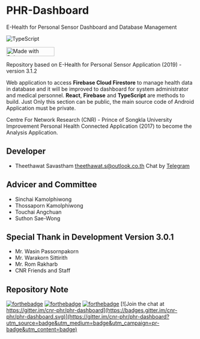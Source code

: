 # PHR-Dashboard

E-Health for Personal Sensor Dashboard and Database Management

![TypeScript](https://img.shields.io/npm/types/typescript?style=flat-square)

<a href="https://bulma.io">
<img src="https://bulma.io/images/made-with-bulma.png" alt="Made with Bulma" width="128" height="24">

</a>

Repository based on E-Health for Personal Sensor Application (2019) - version 3.1.2

Web application to access **Firebase Cloud Firestore** to manage health data in database and it will be improved to dashboard for system administrator and medical personnel. **React**, **Firebase** and **TypeScript** are methods to build. Just Only this section can be public, the main source code of Android Application must be private.

Centre For Network Research (CNR) - Prince of Songkla University Improvement Personal Health Connected Application (2017) to become the Analysis Application.

## Developer

- Theethawat Savastham [theethawat.s@outlook.co.th](mailto:theethawat.s@outlook.co.th) Chat by [Telegram](https://t.me/theethawatsa)

## Advicer and Committee

- Sinchai Kamolphiwong
- Thossaporn Kamolphiwong
- Touchai Angchuan
- Suthon Sae-Wong

## Special Thank in Development Version 3.0.1

- Mr. Wasin Passornpakorn
- Mr. Warakorn Sittirith
- Mr. Rom Rakharb
- CNR Friends and Staff

## Repository Note

[![forthebadge](https://forthebadge.com/images/badges/uses-git.svg)](https://forthebadge.com)
[![forthebadge](https://forthebadge.com/images/badges/uses-badges.svg)](https://forthebadge.com)
[![forthebadge](https://forthebadge.com/images/badges/winter-is-coming.svg)](https://forthebadge.com) [![Join the chat at https://gitter.im/cnr-phr/phr-dashboard](https://badges.gitter.im/cnr-phr/phr-dashboard.svg)](https://gitter.im/cnr-phr/phr-dashboard?utm_source=badge&utm_medium=badge&utm_campaign=pr-badge&utm_content=badge)
